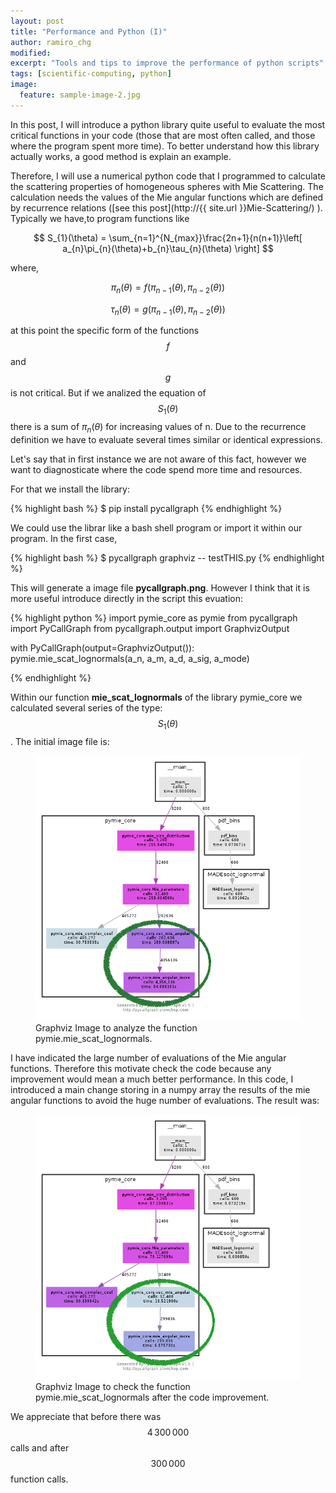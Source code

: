 ```yaml
---
layout: post
title: "Performance and Python (I)"
author: ramiro_chg
modified:
excerpt: "Tools and tips to improve the performance of python scripts"
tags: [scientific-computing, python]
image:
  feature: sample-image-2.jpg
---
```



In this post, I will introduce a python library quite useful to evaluate the most critical functions in your code (those that are most often called, and those where the program spent more time). To better understand how this library actually works, a good method is explain an example.


Therefore, I will use a numerical python code that I programmed to calculate the scattering properties of homogeneous spheres with Mie Scattering. The calculation needs the values of the Mie angular functions which are defined by recurrence relations ([see this post](http://{{ site.url }}Mie-Scattering/) ). Typically we have,to program functions like

$$
S_{1}(\theta) = \sum_{n=1}^{N_{max}}\frac{2n+1}{n(n+1)}\left[ a_{n}\pi_{n}(\theta)+b_{n}\tau_{n}(\theta) \right]
$$

where,

$$
\pi_{n}(\theta)=f(\pi_{n-1}(\theta),\pi_{n-2}(\theta))
$$

$$
\tau_{n}(\theta)=g(\pi_{n-1}(\theta),\pi_{n-2}(\theta))
$$


at this point the specific form of the functions $$f$$ and $$g$$ is not critical. But if we analized the equation of $$S_{1}(\theta)$$ there is a sum of $\pi_{n}(\theta)$ for increasing values of n. Due to the recurrence definition we have to evaluate several times similar or identical expressions.


Let's say that in first instance we are not aware of this fact, however we want to diagnosticate where the code spend more time and resources.


For that we install the library:

{% highlight bash %}
$ pip install pycallgraph
{% endhighlight %}

We could use the librar like a bash shell program or import it within our program. In the first case,

{% highlight bash %}
$ pycallgraph graphviz -- testTHIS.py
{% endhighlight %}

This will generate a image file **pycallgraph.png**. However I think that it is more useful introduce directly in the script this evuation:

{% highlight python %}
import pymie_core as pymie
from pycallgraph import PyCallGraph
from pycallgraph.output import GraphvizOutput

with PyCallGraph(output=GraphvizOutput()):
    pymie.mie_scat_lognormals(a_n, a_m, a_d, a_sig, a_mode)

{% endhighlight %}

Within our function **mie_scat_lognormals** of the library pymie_core we calculated several series of the type: $$S_{1}(\theta)$$. The initial image file is:

<figure>
<img src="/images/pycallgraph_before_2.png">
	<figcaption><a title="Graphviz Image">Graphviz Image to analyze the function pymie.mie_scat_lognormals.</a></figcaption>
</figure>

I have indicated the large number of evaluations of the Mie angular functions. Therefore this motivate check the code because any improvement would mean a much better performance. In this code, I introduced a main change storing in a numpy array the results of the mie angular functions to avoid the huge number of evaluations. The result was:


<figure>
<img src="/images/pycallgraph_2.png">
	<figcaption><a title="Graphviz Image">Graphviz Image to check the function pymie.mie_scat_lognormals after the code improvement.</a></figcaption>
</figure>

We appreciate that before there was $$4\,300\,000$$  calls and after $$300\,000$$ function calls. 

